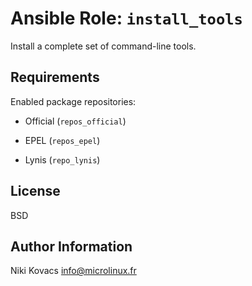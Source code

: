 Ansible Role: `install_tools`
=============================

Install a complete set of command-line tools.


Requirements
------------

Enabled package repositories:

  - Official (`repos_official`)

  - EPEL (`repos_epel`)

  - Lynis (`repo_lynis`)


License
-------

BSD


Author Information
------------------

Niki Kovacs <info@microlinux.fr>
